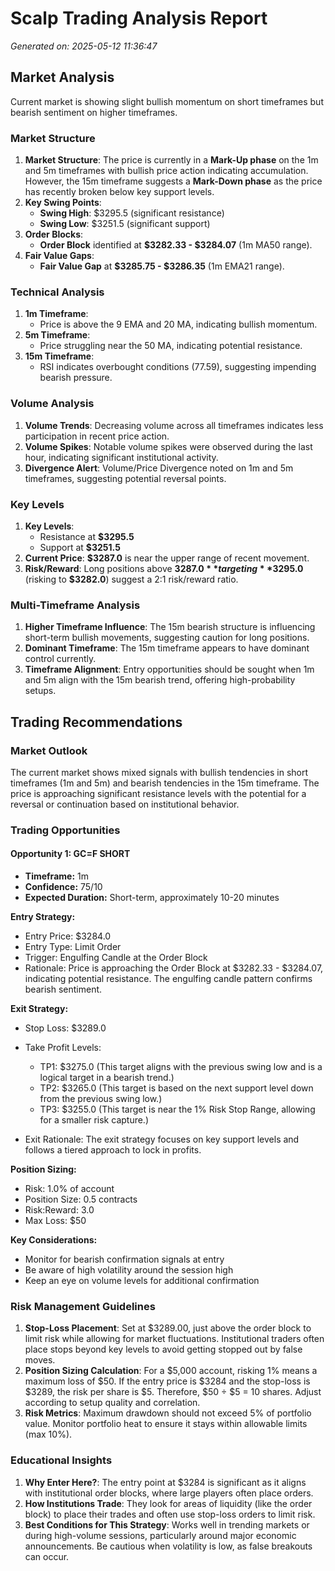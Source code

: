 
# Scalp Trading Analysis Report
*Generated on: 2025-05-12 11:36:47*

## Market Analysis
Current market is showing slight bullish momentum on short timeframes but bearish sentiment on higher timeframes.

### Market Structure
1. **Market Structure**: The price is currently in a **Mark-Up phase** on the 1m and 5m timeframes with bullish price action indicating accumulation. However, the 15m timeframe suggests a **Mark-Down phase** as the price has recently broken below key support levels. 
2. **Key Swing Points**: 
   - **Swing High**: $3295.5 (significant resistance)
   - **Swing Low**: $3251.5 (significant support)
3. **Order Blocks**: 
   - **Order Block** identified at **$3282.33 - $3284.07** (1m MA50 range).
4. **Fair Value Gaps**: 
   - **Fair Value Gap** at **$3285.75 - $3286.35** (1m EMA21 range).

### Technical Analysis
1. **1m Timeframe**: 
   - Price is above the 9 EMA and 20 MA, indicating bullish momentum. 
2. **5m Timeframe**: 
   - Price struggling near the 50 MA, indicating potential resistance.
3. **15m Timeframe**: 
   - RSI indicates overbought conditions (77.59), suggesting impending bearish pressure.

### Volume Analysis
1. **Volume Trends**: Decreasing volume across all timeframes indicates less participation in recent price action.
2. **Volume Spikes**: Notable volume spikes were observed during the last hour, indicating significant institutional activity.
3. **Divergence Alert**: Volume/Price Divergence noted on 1m and 5m timeframes, suggesting potential reversal points.

### Key Levels
1. **Key Levels**: 
   - Resistance at **$3295.5**
   - Support at **$3251.5**
2. **Current Price**: **$3287.0** is near the upper range of recent movement.
3. **Risk/Reward**: Long positions above **$3287.0** targeting **$3295.0** (risking to **$3282.0**) suggest a 2:1 risk/reward ratio.

### Multi-Timeframe Analysis
1. **Higher Timeframe Influence**: The 15m bearish structure is influencing short-term bullish movements, suggesting caution for long positions.
2. **Dominant Timeframe**: The 15m timeframe appears to have dominant control currently.
3. **Timeframe Alignment**: Entry opportunities should be sought when 1m and 5m align with the 15m bearish trend, offering high-probability setups.

## Trading Recommendations

### Market Outlook
The current market shows mixed signals with bullish tendencies in short timeframes (1m and 5m) and bearish tendencies in the 15m timeframe. The price is approaching significant resistance levels with the potential for a reversal or continuation based on institutional behavior.

### Trading Opportunities

#### Opportunity 1: GC=F SHORT
- **Timeframe:** 1m
- **Confidence:** 75/10
- **Expected Duration:** Short-term, approximately 10-20 minutes

**Entry Strategy:**
- Entry Price: $3284.0
- Entry Type: Limit Order
- Trigger: Engulfing Candle at the Order Block
- Rationale: Price is approaching the Order Block at $3282.33 - $3284.07, indicating potential resistance. The engulfing candle pattern confirms bearish sentiment.

**Exit Strategy:**
- Stop Loss: $3289.0
- Take Profit Levels:
  - TP1: $3275.0 (This target aligns with the previous swing low and is a logical target in a bearish trend.)
  - TP2: $3265.0 (This target is based on the next support level down from the previous swing low.)
  - TP3: $3255.0 (This target is near the 1% Risk Stop Range, allowing for a smaller risk capture.)

- Exit Rationale: The exit strategy focuses on key support levels and follows a tiered approach to lock in profits.

**Position Sizing:**
- Risk: 1.0% of account
- Position Size: 0.5 contracts
- Risk:Reward: 3.0
- Max Loss: $50

**Key Considerations:**
- Monitor for bearish confirmation signals at entry
- Be aware of high volatility around the session high
- Keep an eye on volume levels for additional confirmation

### Risk Management Guidelines
1. **Stop-Loss Placement**: Set at $3289.00, just above the order block to limit risk while allowing for market fluctuations. Institutional traders often place stops beyond key levels to avoid getting stopped out by false moves.
2. **Position Sizing Calculation**: For a $5,000 account, risking 1% means a maximum loss of $50. If the entry price is $3284 and the stop-loss is $3289, the risk per share is $5. Therefore, $50 ÷ $5 = 10 shares. Adjust according to setup quality and correlation.
3. **Risk Metrics**: Maximum drawdown should not exceed 5% of portfolio value. Monitor portfolio heat to ensure it stays within allowable limits (max 10%).

### Educational Insights
1. **Why Enter Here?**: The entry point at $3284 is significant as it aligns with institutional order blocks, where large players often place orders.
2. **How Institutions Trade**: They look for areas of liquidity (like the order block) to place their trades and often use stop-loss orders to limit risk.
3. **Best Conditions for This Strategy**: Works well in trending markets or during high-volume sessions, particularly around major economic announcements. Be cautious when volatility is low, as false breakouts can occur.
